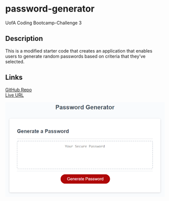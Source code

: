 # password-generator
UofA Coding Bootcamp-Challenge 3

## Description
This is a modified starter code that creates an application that enables users to generate random passwords based on criteria that they’ve selected.

## Links

[GitHub Repo](https://github.com/jeannav/password-generator)\
[Live URL](https://jeannav.github.io/password-generator/#)

![Screenshot](./assets/images/images/site.png)

